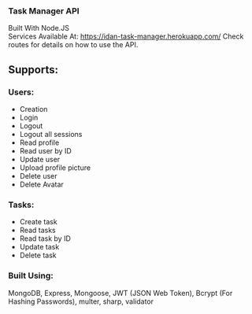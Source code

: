 ### Task Manager API
Built With Node.JS
<br>
Services Available At: https://idan-task-manager.herokuapp.com/
Check routes for details on how to use the API.

## Supports:
### Users:
* Creation
* Login
* Logout
* Logout all sessions
* Read profile
* Read user by ID
* Update user
* Upload profile picture
* Delete user
* Delete Avatar

### Tasks:
* Create task
* Read tasks
* Read task by ID
* Update task
* Delete task

### Built Using:
MongoDB, Express, Mongoose, JWT (JSON Web Token), Bcrypt (For Hashing Passwords), multer, sharp, validator
